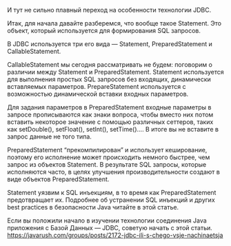 И тут не сильно плавный переход на особенности технологии JDBC.

Итак, для начала давайте разберемся, что вообще такое Statement. Это объект, который используется для формирования SQL запросов.

В JDBC используется три его вида — Statement, PreparedStatement и CallableStatement.

CallableStatement мы сегодня рассматривать не будем: поговорим о различии между Statement и PreparedStatement.
Statement используется для выполнения простых SQL запросов без входящих, динамически вставляемых параметров. PrepareStatement используется с возможностью динамической вставки входных параметров.

Для задания параметров в PreparedStatement входные параметры в запросе прописываются как знаки вопроса, чтобы вместо них потом вставить некоторое значение с помощью различных сеттеров, таких как setDouble(), setFloat(), setInt(), setTime()…. В итоге вы не вставите в запрос данные не того типа.

PreparedStatement “прекомпилирован” и использует кеширование, поэтому его исполнение может происходить немного быстрее, чем запрос из объектов Statement. В результате SQL запросы, которые исполняются часто, в целях улучшения производительности создают в виде объектов PreparedStatement.

Statement уязвим к SQL инъекциям, в то время как PreparedStatement предотвращает их. Подробнее об устранении SQL инъекций и других best practices в безопасности Java читайте в этой статье.

Если вы положили начало в изучении технологии соединения Java приложения с Базой Данных — JDBC, советую начать с этой статьи.
https://javarush.com/groups/posts/2172-jdbc-ili-s-chego-vsje-nachinaetsja